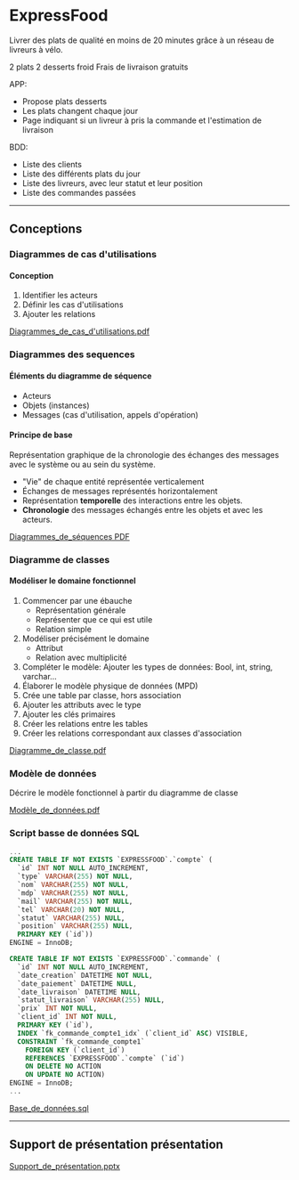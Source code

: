 # ExpressFood

Livrer des plats de qualité en moins de 20 minutes grâce à un réseau de livreurs à vélo.

2 plats 2 desserts froid
Frais de livraison gratuits

APP:
- Propose plats desserts
- Les plats changent chaque jour
- Page indiquant si un livreur à pris la commande et l'estimation de livraison

BDD:
- Liste des clients
- Liste des différents plats du jour
- Liste des livreurs, avec leur statut et leur position
- Liste des commandes passées

---
## Conceptions
### Diagrammes de cas d'utilisations
#### Conception
1. Identifier les acteurs
2. Définir les cas d'utilisations
3. Ajouter les relations

[Diagrammes_de_cas_d'utilisations.pdf]()
### Diagrammes des sequences
#### Éléments du diagramme de séquence
- Acteurs
- Objets (instances)
- Messages (cas d'utilisation, appels d'opération)

#### Principe de base
Représentation graphique de la chronologie des échanges des messages avec le système ou au sein du système.
- "Vie" de chaque entité représentée verticalement
- Échanges de messages représentés horizontalement
- Représentation **temporelle** des interactions entre les objets.
- **Chronologie** des messages échangés entre les objets et avec les acteurs.

[Diagrammes_de_séquences PDF]()
### Diagramme de classes
#### Modéliser le domaine fonctionnel
1. Commencer par une ébauche
    - Représentation générale
    - Représenter que ce qui est utile
    - Relation simple
2. Modéliser précisément le domaine
    - Attribut
    - Relation avec multiplicité
3. Compléter le modèle: Ajouter les types de données: Bool, int, string, varchar...
4. Élaborer le modèle physique de données (MPD)
1. Crée une table par classe, hors association
2. Ajouter les attributs avec le type
3. Ajouter les clés primaires
4. Créer les relations entre les tables
5. Créer les relations correspondant aux classes d'association


[Diagramme_de_classe.pdf]()
### Modèle de données
Décrire le modèle fonctionnel à partir du diagramme de classe

[Modèle_de_données.pdf]()

### Script basse de données SQL
```sql
...
CREATE TABLE IF NOT EXISTS `EXPRESSFOOD`.`compte` (
  `id` INT NOT NULL AUTO_INCREMENT,
  `type` VARCHAR(255) NOT NULL,
  `nom` VARCHAR(255) NOT NULL,
  `mdp` VARCHAR(255) NOT NULL,
  `mail` VARCHAR(255) NOT NULL,
  `tel` VARCHAR(20) NOT NULL,
  `statut` VARCHAR(255) NULL,
  `position` VARCHAR(255) NULL,
  PRIMARY KEY (`id`))
ENGINE = InnoDB;

CREATE TABLE IF NOT EXISTS `EXPRESSFOOD`.`commande` (
  `id` INT NOT NULL AUTO_INCREMENT,
  `date_creation` DATETIME NOT NULL,
  `date_paiement` DATETIME NULL,
  `date_livraison` DATETIME NULL,
  `statut_livraison` VARCHAR(255) NULL,
  `prix` INT NOT NULL,
  `client_id` INT NOT NULL,
  PRIMARY KEY (`id`),
  INDEX `fk_commande_compte1_idx` (`client_id` ASC) VISIBLE,
  CONSTRAINT `fk_commande_compte1`
    FOREIGN KEY (`client_id`)
    REFERENCES `EXPRESSFOOD`.`compte` (`id`)
    ON DELETE NO ACTION
    ON UPDATE NO ACTION)
ENGINE = InnoDB;
...

```

[Base_de_données.sql]()

---
## Support de présentation présentation
[Support_de_présentation.pptx]()

